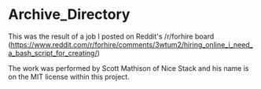 # Archive_Directory
This was the result of a job I posted on Reddit's /r/forhire board (https://www.reddit.com/r/forhire/comments/3wtum2/hiring_online_i_need_a_bash_script_for_creating/)

The work was performed by Scott Mathison of Nice Stack and his name is on the MIT license within this project.
